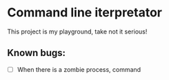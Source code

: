 # Command line iterpretator
This project is my playground, take not it serious!

## Known bugs:
- [ ] When there is a zombie process, command  